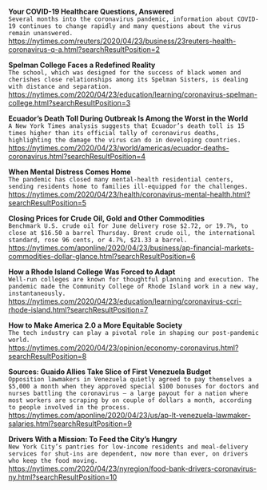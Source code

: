 **Your COVID-19 Healthcare Questions, Answered**\
`Several months into the coronavirus pandemic, information about COVID-19 continues to change rapidly and many questions about the virus remain unanswered. `\
https://nytimes.com/reuters/2020/04/23/business/23reuters-health-coronavirus-q-a.html?searchResultPosition=2

**Spelman College Faces a Redefined Reality**\
`The school, which was designed for the success of black women and cherishes close relationships among its Spelman Sisters, is dealing with distance and separation.`\
https://nytimes.com/2020/04/23/education/learning/coronavirus-spelman-college.html?searchResultPosition=3

**Ecuador’s Death Toll During Outbreak Is Among the Worst in the World**\
`A New York Times analysis suggests that Ecuador’s death toll is 15 times higher than its official tally of coronavirus deaths, highlighting the damage the virus can do in developing countries.`\
https://nytimes.com/2020/04/23/world/americas/ecuador-deaths-coronavirus.html?searchResultPosition=4

**When Mental Distress Comes Home**\
`The pandemic has closed many mental-health residential centers, sending residents home to families ill-equipped for the challenges.`\
https://nytimes.com/2020/04/23/health/coronavirus-mental-health.html?searchResultPosition=5

**Closing Prices for Crude Oil, Gold and Other Commodities**\
`Benchmark U.S. crude oil for June delivery rose $2.72, or 19.7%, to close at $16.50 a barrel Thursday. Brent crude oil, the international standard, rose 96 cents, or 4.7%, $21.33 a barrel.`\
https://nytimes.com/aponline/2020/04/23/business/ap-financial-markets-commodities-dollar-glance.html?searchResultPosition=6

**How a Rhode Island College Was Forced to Adapt**\
`Well-run colleges are known for thoughtful planning and execution. The pandemic made the Community College of Rhode Island work in a new way, instantaneously.`\
https://nytimes.com/2020/04/23/education/learning/coronavirus-ccri-rhode-island.html?searchResultPosition=7

**How to Make America 2.0 a More Equitable Society**\
`The tech industry can play a pivotal role in shaping our post-pandemic world.`\
https://nytimes.com/2020/04/23/opinion/economy-coronavirus.html?searchResultPosition=8

**Sources: Guaido Allies Take Slice of First Venezuela Budget**\
`Opposition lawmakers in Venezuela quietly agreed to pay themselves a $5,000 a month when they approved special $100 bonuses for doctors and nurses battling the coronavirus — a large payout for a nation where most workers are scraping by on couple of dollars a month, according to people involved in the process.`\
https://nytimes.com/aponline/2020/04/23/us/ap-lt-venezuela-lawmaker-salaries.html?searchResultPosition=9

**Drivers With a Mission: To Feed the City’s Hungry**\
`New York City’s pantries for low-income residents and meal-delivery services for shut-ins are dependent, now more than ever, on drivers who keep the food moving.`\
https://nytimes.com/2020/04/23/nyregion/food-bank-drivers-coronavirus-ny.html?searchResultPosition=10

